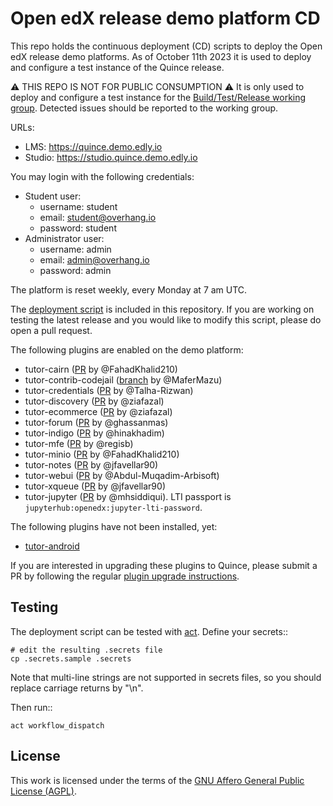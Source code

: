 # Open edX release demo platform CD

This repo holds the continuous deployment (CD) scripts to deploy the Open edX release demo platforms. As of October 11th 2023 it is used to deploy and configure a test instance of the Quince release.

⚠ THIS REPO IS NOT FOR PUBLIC CONSUMPTION ⚠ It is only used to deploy and configure a test instance for the [Build/Test/Release working group](https://discuss.openedx.org/c/working-groups/build-test-release/30). Detected issues should be reported to the working group.

URLs:

- LMS: https://quince.demo.edly.io
- Studio: https://studio.quince.demo.edly.io

You may login with the following credentials:

- Student user:
    - username: student
    - email: student@overhang.io
    - password: student
- Administrator user:
    - username: admin
    - email: admin@overhang.io
    - password: admin

The platform is reset weekly, every Monday at 7 am UTC.

The [deployment script](https://github.com/overhangio/openedx-release-demo/blob/master/.github/workflows/deploy.yml) is included in this repository. If you are working on testing the latest release and you would like to modify this script, please do open a pull request.

The following plugins are enabled on the demo platform:

- tutor-cairn ([PR](https://github.com/overhangio/tutor-cairn/pull/20/) by @FahadKhalid210)
- tutor-contrib-codejail ([branch](https://github.com/eduNEXT/tutor-contrib-codejail/tree/quince) by @MaferMazu)
- tutor-credentials ([PR](https://github.com/overhangio/tutor-credentials/pull/28) by @Talha-Rizwan)
- tutor-discovery ([PR](https://github.com/overhangio/tutor-discovery/pull/50) by @ziafazal)
- tutor-ecommerce ([PR](https://github.com/overhangio/tutor-ecommerce/pull/47) by @ziafazal)
- tutor-forum ([PR](https://github.com/overhangio/tutor-forum/pull/28) by @ghassanmas)
- tutor-indigo ([PR](https://github.com/overhangio/tutor-indigo/pull/51) by @hinakhadim)
- tutor-mfe ([PR](https://github.com/overhangio/tutor-mfe/pull/156) by @regisb)
- tutor-minio ([PR](https://github.com/overhangio/tutor-minio/pull/31) by @FahadKhalid210)
- tutor-notes ([PR](https://github.com/overhangio/tutor-notes/pull/29) by @jfavellar90)
- tutor-webui ([PR](https://github.com/overhangio/tutor-webui/pull/11) by @Abdul-Muqadim-Arbisoft)
- tutor-xqueue ([PR](https://github.com/overhangio/tutor-xqueue/pull/25) by @jfavellar90)
- tutor-jupyter ([PR](https://github.com/overhangio/tutor-jupyter/pull/4) by @mhsiddiqui). LTI passport is `jupyterhub:openedx:jupyter-lti-password`.

The following plugins have not been installed, yet:

- [tutor-android](https://github.com/overhangio/tutor-android)

If you are interested in upgrading these plugins to Quince, please submit a PR by following the regular [plugin upgrade instructions](https://discuss.overhang.io/t/how-to-upgrade-a-tutor-plugin/1488).

## Testing

The deployment script can be tested with [act](https://github.com/nektos/act). Define your secrets::

    # edit the resulting .secrets file
    cp .secrets.sample .secrets

Note that multi-line strings are not supported in secrets files, so you should replace carriage returns by "\n".

Then run::

    act workflow_dispatch

## License

This work is licensed under the terms of the [GNU Affero General Public License (AGPL)](https://github.com/overhangio/tutor/blob/master/LICENSE.txt).
